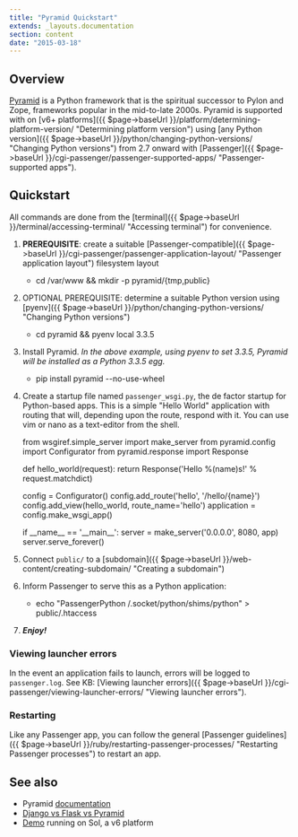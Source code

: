 ```yaml
---
title: "Pyramid Quickstart"
extends: _layouts.documentation
section: content
date: "2015-03-18"
---
```


## Overview

[Pyramid](http://www.pylonsproject.org/) is a Python framework that is the spiritual successor to Pylon and Zope, frameworks popular in the mid-to-late 2000s. Pyramid is supported with on [v6+ platforms]({{ $page->baseUrl }}/platform/determining-platform-version/ "Determining platform version") using [any Python version]({{ $page->baseUrl }}/python/changing-python-versions/ "Changing Python versions") from 2.7 onward with [Passenger]({{ $page->baseUrl }}/cgi-passenger/passenger-supported-apps/ "Passenger-supported apps").

## Quickstart

All commands are done from the [terminal]({{ $page->baseUrl }}/terminal/accessing-terminal/ "Accessing terminal") for convenience.

1. **PREREQUISITE**: create a suitable [Passenger-compatible]({{ $page->baseUrl }}/cgi-passenger/passenger-application-layout/ "Passenger application layout") filesystem layout
    - cd /var/www && mkdir -p pyramid/{tmp,public}
        
2. OPTIONAL PREREQUISITE: determine a suitable Python version using [pyenv]({{ $page->baseUrl }}/python/changing-python-versions/ "Changing Python versions")
    - cd pyramid && pyenv local 3.3.5
        
3. Install Pyramid. _In the above example, using pyenv to set 3.3.5, Pyramid will be installed as a Python 3.3.5 egg._
    - pip install pyramid --no-use-wheel
        
4. Create a startup file named `passenger_wsgi.py`, the de factor startup for Python-based apps. This is a simple "Hello World" application with routing that will, depending upon the route, respond with it. You can use vim or nano as a text-editor from the shell.
    
    from wsgiref.simple\_server import make\_server
    from pyramid.config import Configurator
    from pyramid.response import Response
    
    def hello\_world(request):
     return Response('Hello %(name)s!' % request.matchdict)
    
    config = Configurator()
    config.add\_route('hello', '/hello/{name}')
    config.add\_view(hello\_world, route\_name='hello')
    application = config.make\_wsgi\_app()
    
    if \_\_name\_\_ == '\_\_main\_\_':
     server = make\_server('0.0.0.0', 8080, app)
     server.serve\_forever()
    
5. Connect `public/` to a [subdomain]({{ $page->baseUrl }}/web-content/creating-subdomain/ "Creating a subdomain")
6. Inform Passenger to serve this as a Python application:
    - echo "PassengerPython /.socket/python/shims/python" > public/.htaccess
        
7. _**Enjoy!**_

### Viewing launcher errors

In the event an application fails to launch, errors will be logged to `passenger.log`. See KB: [Viewing launcher errors]({{ $page->baseUrl }}/cgi-passenger/viewing-launcher-errors/ "Viewing launcher errors").

### Restarting

Like any Passenger app, you can follow the general [Passenger guidelines]({{ $page->baseUrl }}/ruby/restarting-passenger-processes/ "Restarting Passenger processes") to restart an app.

## See also

- Pyramid [documentation](http://docs.pylonsproject.org/projects/pyramid/en/latest/)
- [Django vs Flask vs Pyramid](https://www.airpair.com/python/posts/django-flask-pyramid)
- [Demo](http://pyramid.sandbox.apiscp.com/hello/foo) running on Sol, a v6 platform
